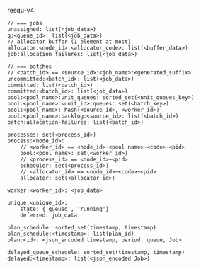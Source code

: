 resqu-v4:

    // === jobs
    unassigned: list(<job_data>)
    q:<queue_id>: list(<job_data>)
    // allocator buffer (1 element at most)
    allocator:<node_id>:<allocator_code>: list(<buffer_data>)
    job:allocation_failures: list(<job_data>)

    // === batches
    // <batch_id> == <source_id>:<job_name>:<generated_suffix>
    uncommitted:<batch_id>: list(<job_data>)
    committed: list(<batch_id>)
    committed:<batch_id>: list(<job_data>)
    pool:<pool_name>:unit_queues: sorted_set(<unit_queues_key>)
    pool:<pool_name>:<unit_id>:queues: set(<batch_key>)
    pool:<pool_name>: hash(<source_id>, <worker_id>)
    pool:<pool_name>:backlog:<source_id>: list(<batch_id>)
    batch:allocation-failures: list(<batch_id>)

    processes: set(<process_id>)
    process:<node_id>:
        // <worker_id> == <node_id>~<pool name>~<code>~<pid>
        pool:<pool_name>: set(<worker_id>)
        // <process_id> == <node_id>~<pid>
        scheduler: set(<process_id>)
        // <allocator_id> == <node_id>~<code>~<pid>
        allocator: set(<allocator_id>)

    worker:<worker_id>: <job_data>

    unique:<unique_id>:
        state: {'queued', 'running'}
        deferred: job_data
        
    plan_schedule: sorted_set(timestamp, timestamp)
    plan_schedule:<timestamp>: list(plan_id)
    plan:<id>: <json_encoded timestamp, period, queue, Job>
    
    delayed_queue_schedule: sorted_set(timestamp, timestamp)
    delayed:<timestamp>: list(<json_encoded Job>)
